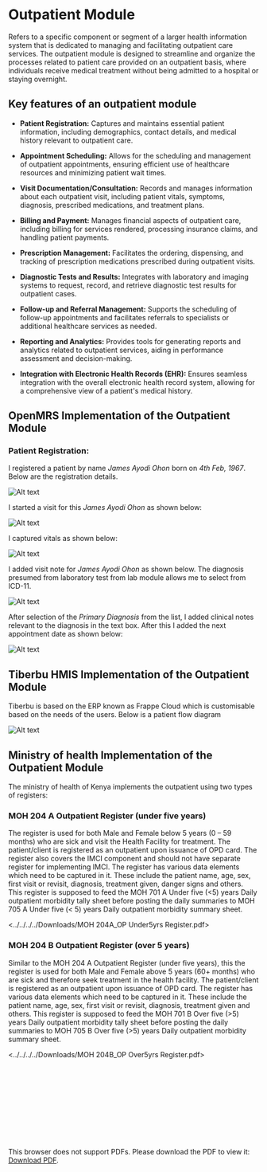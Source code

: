 # Outpatient Module

Refers to a specific component or segment of a larger health information system that is dedicated to managing and facilitating outpatient care services. The outpatient module is designed to streamline and organize the processes related to patient care provided on an outpatient basis, where individuals receive medical treatment without being admitted to a hospital or staying overnight.

## Key features of an outpatient module

- **Patient Registration:** Captures and maintains essential patient information, including demographics, contact details, and medical history relevant to outpatient care.

- **Appointment Scheduling:** Allows for the scheduling and management of outpatient appointments, ensuring efficient use of healthcare resources and minimizing patient wait times.

- **Visit Documentation/Consultation:** Records and manages information about each outpatient visit, including patient vitals, symptoms, diagnosis, prescribed medications, and treatment plans.

- **Billing and Payment:** Manages financial aspects of outpatient care, including billing for services rendered, processing insurance claims, and handling patient payments.

- **Prescription Management:** Facilitates the ordering, dispensing, and tracking of prescription medications prescribed during outpatient visits.

- **Diagnostic Tests and Results:** Integrates with laboratory and imaging systems to request, record, and retrieve diagnostic test results for outpatient cases.

- **Follow-up and Referral Management:** Supports the scheduling of follow-up appointments and facilitates referrals to specialists or additional healthcare services as needed.

- **Reporting and Analytics:** Provides tools for generating reports and analytics related to outpatient services, aiding in performance assessment and decision-making.

- **Integration with Electronic Health Records (EHR):** Ensures seamless integration with the overall electronic health record system, allowing for a comprehensive view of a patient's medical history.


## OpenMRS Implementation of the Outpatient Module

### Patient Registration: 

I registered a patient by name _James Ayodi Ohon_ born on _4th Feb, 1967_. Below are the registration details.

![Alt text](image.png)

I started a visit for this _James Ayodi Ohon_ as shown below:

![Alt text](image-1.png)

I captured vitals as shown below:

![Alt text](image-2.png)

I added visit note for _James Ayodi Ohon_ as shown below. The diagnosis presumed from laboratory test from lab module allows me to select from ICD-11.

![Alt text](image-3.png)

After selection of the _Primary Diagnosis_ from the list, I added clinical notes relevant to the diagnosis in the text box. After this I added the next appointment date as shown below:


![Alt text](image-4.png)


## Tiberbu HMIS Implementation of the Outpatient Module

Tiberbu is based on the ERP known as Frappe Cloud which is customisable based on the needs of the users. Below is a patient flow diagram 

![Alt text](image-5.png)


## Ministry of health Implementation of the Outpatient Module

The ministry of health of Kenya implements the outpatient using two types of registers:

### MOH 204 A Outpatient Register (under five years)
The register is used for both Male and Female below 5 years (0 – 59 months) who are sick and visit the Health Facility for treatment. The patient/client is registered as an outpatient upon issuance of OPD card. The register also covers the IMCI component and should not have separate register for implementing IMCI. The register has various data elements which need to be captured in it. These include the patient name, age, sex, first visit or revisit, diagnosis, treatment given, danger signs and others. This register is supposed to feed the MOH 701 A Under five (<5) years Daily outpatient morbidity tally sheet before posting the daily summaries to MOH 705 A Under five (< 5) years Daily outpatient morbidity summary sheet.

<../../../../Downloads/MOH 204A_OP Under5yrs Register.pdf>

### MOH 204 B Outpatient Register (over 5 years)

Similar to the MOH 204 A Outpatient Register (under five years), this the register is used for both Male and Female above 5 years (60+ months) who are sick and therefore seek treatment in the health facility. The patient/client is registered as an outpatient upon issuance of OPD card. The register has various data elements which need to be captured in it. These include the patient name, age, sex, first visit or revisit, diagnosis, treatment given and others. This register is supposed to feed the MOH 701 B Over five (>5) years Daily outpatient morbidity tally sheet before posting the daily summaries to MOH 705 B Over five (>5) years Daily outpatient morbidity summary sheet. 

<../../../../Downloads/MOH 204B_OP Over5yrs Register.pdf>

<object data="Over5yrsRegister.pdf" type="application/pdf" width="700px" height="700px">
    <embed src="Over5yrsRegister.pdf">
        <p>This browser does not support PDFs. Please download the PDF to view it: <a href="Over5yrsRegister.pdf">Download PDF</a>.</p>
    </embed>
</object>